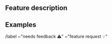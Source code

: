 <!-- If you have a question, want to brainstorm or have a vague idea then post on the
https://community.fwego.io/ to get feedback first. Once you have a concrete feature 
idea then feel free to use this template to make a Feature Request issue. !-->

## Feature description
<!-- What is the desired new feature !--> 

## Examples
<!-- Are there any examples of this which exist in other software? !-->

/label ~"needs feedback ⚠️" ~"feature request 💡" 

